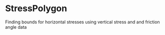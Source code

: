 # StressPolygon
Finding bounds for horizontal stresses using vertical stress and and friction angle data

